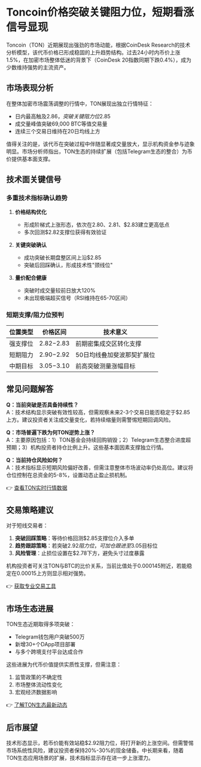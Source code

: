 # Toncoin价格突破关键阻力位，短期看涨信号显现

Toncoin（TON）近期展现出强劲的市场动能，根据CoinDesk Research的技术分析模型，该代币价格已形成稳固的上升趋势结构。过去24小时内币价上涨1.5%，在加密市场整体低迷的背景下（CoinDesk 20指数同期下跌0.4%），成为少数维持强势的主流资产。

## 市场表现分析
在整体加密市场震荡调整的行情中，TON展现出独立行情特征：
- 日内最高触及$2.86，突破关键阻力位$2.85
- 成交量峰值突破69,000 BTC等值交易量
- 连续三个交易日维持在20日均线上方

值得关注的是，该代币在突破过程中伴随显著成交量放大，显示机构资金参与迹象明显。市场分析师指出，TON生态的持续扩展（包括Telegram生态的整合）为币价提供基本面支撑。

## 技术面关键信号

### 多重技术指标确认趋势
1. **价格结构优化**
   - 形成阶梯式上涨形态，依次在$2.80、$2.81、$2.83建立更高低点
   - 多次回测$2.82支撑位获得有效验证

2. **关键突破确认**
   - 成功突破长期盘整区间上沿$2.85
   - 突破后回踩确认，形成技术性"颈线位"

3. **量价配合健康**
   - 突破时成交量较前日放大120%
   - 未出现极端超买信号（RSI维持在65-70区间）

### 短期支撑/阻力位预判
| 位置类型 | 价格区间 | 技术意义 |
|---------|---------|---------|
| 强支撑位 | $2.82-$2.83 | 前期密集成交区转化支撑 |
| 短期阻力 | $2.90-$2.92 | 50日均线叠加斐波那契扩展位 |
| 中期目标 | $3.05-$3.10 | 前高突破测量涨幅目标 |

## 常见问题解答
**Q：当前突破是否具备持续性？**  
A：技术结构显示突破有效性较高，但需观察未来2-3个交易日能否稳定于$2.85上方。建议投资者关注成交量变化，若持续缩量则需警惕短期回调风险。

**Q：市场普遍下跌为何TON逆势上涨？**  
A：主要原因包括：1）TON基金会持续回购销毁；2）Telegram生态整合进度超预期；3）机构投资者持仓比例上升。这些基本面因素支撑独立行情。

**Q：当前持仓风险如何？**  
A：技术指标显示短期风险偏好改善，但需注意整体市场波动率仍处高位。建议将仓位控制在总资金的5-8%，设置动态止盈止损机制。

👉 [查看TON实时行情数据](https://bit.ly/okx_welcome)

## 交易策略建议
对于短线交易者：
1. **突破回踩策略**：等待价格回测$2.85支撑位介入多单
2. **趋势跟踪策略**：若突破$2.92阻力位，可加仓跟进至$3.05目标位
3. **风险管理**：止损位设置在$2.78下方，避免头寸过度暴露

机构投资者可关注TON与BTC的比价关系，当前比值处于0.000145附近，若能稳定在0.00015上方则显示相对强势。

👉 [获取专业交易工具](https://bit.ly/okx_welcome)

## 市场生态进展
TON生态近期取得多项突破：
- Telegram钱包用户突破500万
- 新增30+个DApp项目部署
- 与多个跨境支付平台达成合作

这些进展为代币价值提供实质性支撑，但需注意：
1. 监管政策的不确定性
2. 市场整体流动性变化
3. 宏观经济数据影响

👉 [了解TON生态最新动态](https://bit.ly/okx_welcome)

## 后市展望
技术形态显示，若币价能有效站稳$2.92阻力位，将打开新的上涨空间。但需警惕市场系统性风险，建议投资者保持20%-30%的现金储备。中长期来看，随着TON生态应用场景的扩展，技术指标显示存在进一步上涨潜力。